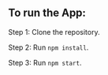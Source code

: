 ## To run the App:
 Step 1: Clone the repository.

 Step 2: Run `npm install`.

 Step 3: Run `npm start`. 